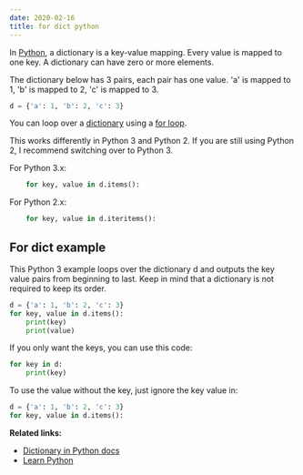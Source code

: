 ```yaml
---
date: 2020-02-16
title: for dict python
---
```

In <a href="https://python.org">Python</a>, a dictionary is a key-value mapping. Every value is mapped to one key. A dictionary can have zero or more elements.

The dictionary below has 3 pairs, each pair has one value. 'a' is mapped to 1, 'b' is mapped to 2, 'c' is mapped to 3.

```python
d = {'a': 1, 'b': 2, 'c': 3}
```

You can loop over a <a href="https://pythonspot.com/python-dictionaries/">dictionary</a> using a <a href="https://pythonbasics.org/for-loops/">for loop</a>.


This works differently in Python 3 and Python 2. If you are still using Python 2, I recommend switching over to Python 3.

For Python 3.x:
```python
    for key, value in d.items():
```

For Python 2.x:
```python
    for key, value in d.iteritems():
```

## For dict example

This Python 3 example loops over the dictionary d and outputs the key value pairs from beginning to last. Keep in mind that a dictionary is not required to keep its order.

```python
d = {'a': 1, 'b': 2, 'c': 3}
for key, value in d.items():
    print(key)
    print(value)
```

If you only want the keys, you can use this code:

```python
for key in d:
    print(key)
```

To use the value without the key, just ignore the key value in:

```python
d = {'a': 1, 'b': 2, 'c': 3}
for key, value in d.items():
```

**Related links:**
* <a href="https://docs.python.org/2/tutorial/datastructures.html#dictionaries">Dictionary in Python docs</a>
* <a href="https://pythonspot.com/">Learn Python</a>

